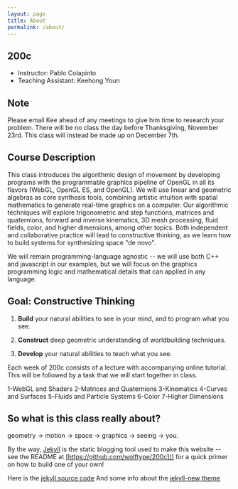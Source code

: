 ```yaml
---
layout: page
title: About
permalink: /about/
---
```


## 200c 
* Instructor: Pablo Colapinto
* Teaching Assistant: Keehong Youn

## Note
Please email Kee ahead of any meetings to give him time to research your problem.
There will be no class the day before Thanksgiving, November 23rd.
This class will instead be made up on December 7th.

## Course Description

This class introduces the algorithmic design of movement by developing programs with the programmable graphics pipeline of OpenGL in all its flavors (WebGL, OpenGL ES, and OpenGL).  We will use linear and geometric algebras as core synthesis tools, combining artistic intuition with spatial mathematics to generate real-time graphics on a computer.  Our algorithmic techniques will explore trigonometric and step functions, matrices and quaternions, forward and inverse kinematics, 3D mesh processing, fluid fields, color, and higher dimensions, among other topics. Both independent and collaborative practice will lead to constructive thinking, as we learn how to build systems for synthesizing space "de novo".


We will remain programming-language agnostic -- we will use both C++ and javascript in our examples, but we will focus on the graphics programming logic and mathematical details that can applied in any language. 

## Goal: Constructive Thinking

1. **Build** your natural abilities to see in your mind, and to program what you see.

2. **Construct** deep geometric understanding of worldbuilding techniques.

3. **Develop** your natural abilities to teach what you see.

Each week of 200c consists of a lecture with accompanying online tutorial.  This will be followed by a task
that we will start together in class.

1-WebGL and Shaders
2-Matrices and Quaternions
3-Kinematics
4-Curves and Surfaces
5-Fluids and Particle Systems
6-Color
7-Higher Dimensions

## So what is this class really about?

geometry -> motion -> space -> graphics -> seeing -> you.


By the way, [Jekyll](http://jekyllrb.com/) is the static blogging tool used to make this website -- see the README at [https://github.com/wolftype/200c]() for a quick primer on how to build one of your own!

Here is the [jekyll source code](https://github.com/jekyll/jekyll)
And some info about the [jekyll-new theme](https://github.com/jglovier/jekyll-new)
